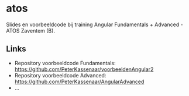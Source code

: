 # atos
Slides en voorbeeldcode bij training Angular Fundamentals + Advanced - ATOS Zaventem (B).

## Links
- Repository voorbeeldcode Fundamentals: https://github.com/PeterKassenaar/voorbeeldenAngular2
- Repository voorbeeldcode Advanced: https://github.com/PeterKassenaar/AngularAdvanced
- ...
 
